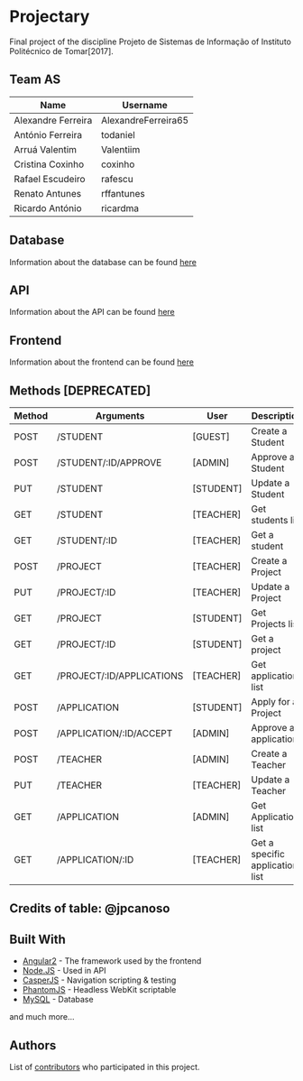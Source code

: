# Projectary

Final project of the discipline Projeto de Sistemas de Informação of Instituto Politécnico de Tomar[2017].

## Team AS

| Name | Username |
| --- | --- |
| Alexandre Ferreira | AlexandreFerreira65 |
| António Ferreira | todaniel |
| Arruá Valentim | Valentiim |
| Cristina Coxinho | coxinho |
| Rafael Escudeiro | rafescu |
| Renato Antunes | rffantunes |
| Ricardo António | ricardma |

## Database

Information about the database can be found [here](https://github.com/iptomar/projectary-bd)

## API

Information about the API can be found [here](https://github.com/iptomar/projectary-api)

## Frontend

Information about the frontend can be found [here](https://github.com/iptomar/projectary-frontend)

## Methods [DEPRECATED]

| Method | Arguments | User | Description |
| --- | --- | --- | --- |
| POST | /STUDENT | [GUEST] | Create a Student |
| POST | /STUDENT/:ID/APPROVE | [ADMIN] | Approve a Student |
| PUT | /STUDENT | [STUDENT] | Update a Student |
| GET | /STUDENT | [TEACHER] | Get students list |
| GET | /STUDENT/:ID | [TEACHER] | Get a student |
| POST | /PROJECT | [TEACHER] | Create a Project |
|PUT | /PROJECT/:ID | [TEACHER] | Update a Project |
|GET | /PROJECT | [STUDENT] | Get Projects list |
|GET | /PROJECT/:ID	| [STUDENT] | Get a project |
|GET | /PROJECT/:ID/APPLICATIONS | [TEACHER] | Get applications list |
|POST | /APPLICATION | [STUDENT] | Apply for a Project |
|POST | /APPLICATION/:ID/ACCEPT | [ADMIN] | Approve a application |
|POST | /TEACHER | [ADMIN] | Create a Teacher |
|PUT | /TEACHER | [TEACHER] | Update a Teacher |
|GET | /APPLICATION |	[ADMIN] | Get Application list |
|GET | /APPLICATION/:ID | [TEACHER] | Get a specific application list |
## Credits of table: @jpcanoso

## Built With

* [Angular2](https://angular.io/) - The framework used by the frontend
* [Node.JS](https://nodejs.org/en/) - Used in API
* [CasperJS](http://casperjs.org/) - Navigation scripting & testing
* [PhantomJS](http://phantomjs.org/) - Headless WebKit scriptable
* [MySQL](https://www.mysql.com/) - Database

and much more...

## Authors
List of [contributors](https://github.com/orgs/iptomar/people) who participated in this project.


